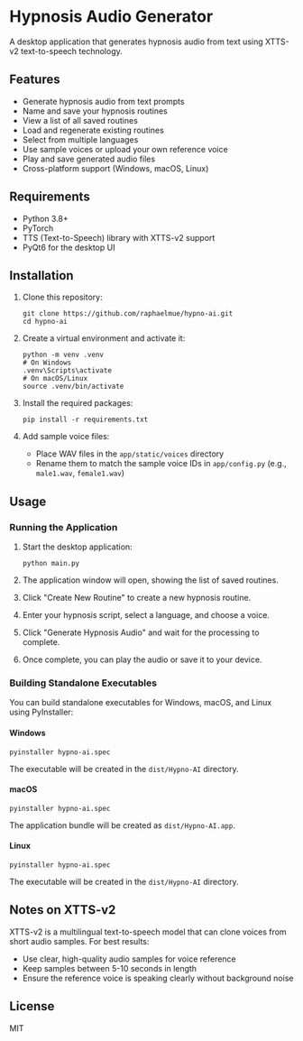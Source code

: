 # Hypnosis Audio Generator

A desktop application that generates hypnosis audio from text using XTTS-v2 text-to-speech technology.

## Features

- Generate hypnosis audio from text prompts
- Name and save your hypnosis routines
- View a list of all saved routines
- Load and regenerate existing routines
- Select from multiple languages
- Use sample voices or upload your own reference voice
- Play and save generated audio files
- Cross-platform support (Windows, macOS, Linux)

## Requirements

- Python 3.8+
- PyTorch
- TTS (Text-to-Speech) library with XTTS-v2 support
- PyQt6 for the desktop UI

## Installation

1. Clone this repository:
   ```
   git clone https://github.com/raphaelmue/hypno-ai.git
   cd hypno-ai
   ```

2. Create a virtual environment and activate it:
   ```
   python -m venv .venv
   # On Windows
   .venv\Scripts\activate
   # On macOS/Linux
   source .venv/bin/activate
   ```

3. Install the required packages:
   ```
   pip install -r requirements.txt
   ```

4. Add sample voice files:
   - Place WAV files in the `app/static/voices` directory
   - Rename them to match the sample voice IDs in `app/config.py` (e.g., `male1.wav`, `female1.wav`)

## Usage

### Running the Application

1. Start the desktop application:
   ```
   python main.py
   ```

2. The application window will open, showing the list of saved routines.

3. Click "Create New Routine" to create a new hypnosis routine.

4. Enter your hypnosis script, select a language, and choose a voice.

5. Click "Generate Hypnosis Audio" and wait for the processing to complete.

6. Once complete, you can play the audio or save it to your device.

### Building Standalone Executables

You can build standalone executables for Windows, macOS, and Linux using PyInstaller:

#### Windows

```
pyinstaller hypno-ai.spec
```

The executable will be created in the `dist/Hypno-AI` directory.

#### macOS

```
pyinstaller hypno-ai.spec
```

The application bundle will be created as `dist/Hypno-AI.app`.

#### Linux

```
pyinstaller hypno-ai.spec
```

The executable will be created in the `dist/Hypno-AI` directory.

## Notes on XTTS-v2

XTTS-v2 is a multilingual text-to-speech model that can clone voices from short audio samples. For best results:

- Use clear, high-quality audio samples for voice reference
- Keep samples between 5-10 seconds in length
- Ensure the reference voice is speaking clearly without background noise

## License

MIT
